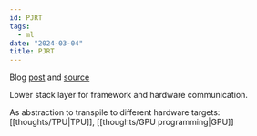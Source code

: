 ```yaml
---
id: PJRT
tags:
  - ml
date: "2024-03-04"
title: PJRT
---
```


Blog [post](https://opensource.googleblog.com/2023/05/pjrt-simplifying-ml-hardware-and-framework-integration.html) and [source](https://github.com/openxla/xla/tree/main/xla/pjrt)

Lower stack layer for framework and hardware communication.

As abstraction to transpile to different hardware targets: [[thoughts/TPU|TPU]], [[thoughts/GPU programming|GPU]]
